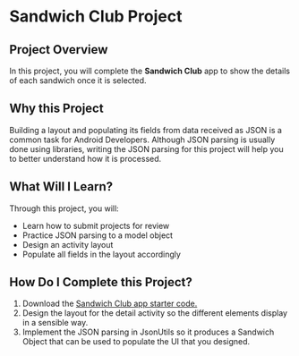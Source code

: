 # Sandwich Club Project

## Project Overview
In this project, you will complete the **Sandwich Club** app to
show the details of each sandwich once it is selected.

## Why this Project

Building a layout and populating its fields from data received as JSON
is a common task for Android Developers. Although JSON parsing is usually
done using libraries, writing the JSON parsing for  this project will
help you to better understand how it is processed.

## What Will I Learn?
Through this project, you will:
- Learn how to submit projects for review
- Practice JSON parsing to a model object
- Design an activity layout
- Populate all fields in the layout accordingly

## How Do I Complete this Project?
1. Download the [Sandwich Club app starter code.](https://github.com/udacity/sandwich-club-starter-code)
1. Design the layout for the detail activity so the different elements display in a sensible way.
1. Implement the JSON parsing in JsonUtils so it produces a Sandwich Object that can be used to populate the UI that you designed.
